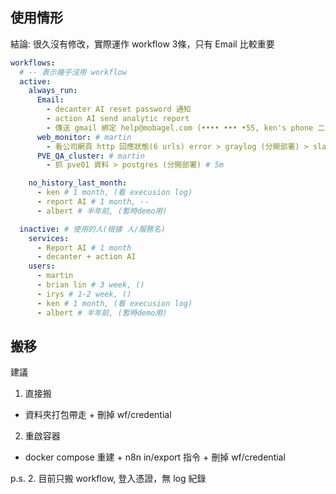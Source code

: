 ## 使用情形

結論: 很久沒有修改，實際運作 workflow 3條，只有 Email 比較重要


``` yaml
workflows:
  # -- 表示幾乎沒用 workflow
  active:
    always_run:
      Email:
        - decanter AI reset password 通知
        - action AI send analytic report
        - 傳送 gmail 綁定 help@mobagel.com (•••• ••• •55, ken's phone 二階段驗證)
      web_monitor: # martin
        - 看公司網頁 http 回應狀態(6 urls) error > graylog (分開部署) > slack  # 5m
      PVE_QA_cluster: # martin
        - 抓 pve01 資料 > postgres (分開部署) # 5m

    no_history_last_month:
      - ken # 1 month, (看 execusion log)
      - report AI # 1 month, --
      - albert # 半年前, (暫時demo用)

  inactive: # 使用的人(根據 人/服務名)
    services:
      - Report AI # 1 month
      - decanter + action AI
    users:  
      - martin 
      - brian lin # 3 week, ()
      - irys # 1-2 week, ()
      - ken # 1 month, (看 execusion log)
      - albert # 半年前, (暫時demo用)

```

## 搬移

建議

1. 直接搬 

- 資料夾打包帶走 + 刪掉 wf/credential

2. 重啟容器

- docker compose 重建 + n8n in/export 指令 + 刪掉 wf/credential


p.s. 2. 目前只搬 workflow, 登入憑證，無 log 紀錄 